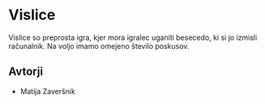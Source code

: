 # Vislice

Vislice so preprosta igra, kjer mora igralec uganiti besecedo, ki si jo izmisli računalnik. Na voljo imamo omejeno število poskusov.

## Avtorji

* Matija Zaveršnik